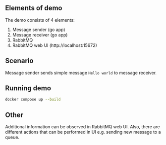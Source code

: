 ## Elements of demo
The demo consists of 4 elements:
1) Message sender (go app)
2) Message receiver (go app)
3) RabbitMQ
4) RabbitMQ web UI (http://localhost:15672)

## Scenario
Message sender sends simple message `Hello world` to message receiver.

## Running demo
```bash
docker compose up --build
```

## Other
Additional information can be observed in RabbitMQ web UI. Also, there are different actions that
can be performed in UI e.g. sending new message to a queue.

